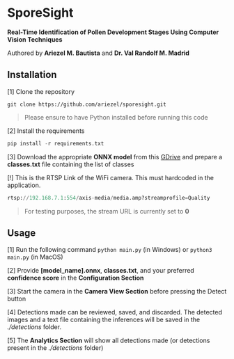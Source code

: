 # SporeSight 
**Real-Time Identification of Pollen Development Stages Using Computer Vision Techniques**  
  
Authored by **Ariezel M. Bautista** and **Dr. Val Randolf M. Madrid**

## Installation
[1] Clone the repository
```
git clone https://github.com/ariezel/sporesight.git
```
>Please ensure to have Python installed before running this code

[2] Install the requirements
```python
pip install -r requirements.txt
```

[3] Download the appropriate **ONNX model** from this [GDrive](https://drive.google.com/file/d/1sQwGXEBRTgwTPM9AR27Exm4nQ-WUKxmy/view?usp=drive_link) and prepare a **classes.txt** file containing the list of classes

[!] This is the RTSP Link of the WiFi camera. This must hardcoded in the application.
```python
rtsp://192.168.7.1:554/axis-media/media.amp?streamprofile=Quality
```
> For testing purposes, the stream URL is currently set to **0**

## Usage
[1] Run the following command ``` python main.py ``` (in Windows) or ```python3 main.py``` (in MacOS)

[2] Provide **[model_name].onnx**, **classes.txt**, and your preferred **confidence score** in the **Configuration Section**

[3] Start the camera in the **Camera View Section** before pressing the Detect button

[4] Detections made can be reviewed, saved, and discarded. The detected images and a text file containing the inferences will be saved in the _./detections_ folder.

[5] The **Analytics Section** will show all detections made (or detections present in the _./detections_ folder) 



